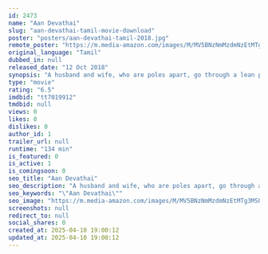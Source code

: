 ```yaml
---
id: 2473
name: "Aan Devathai"
slug: "aan-devathai-tamil-movie-download"
poster: "posters/aan-devathai-tamil-2018.jpg"
remote_poster: "https://m.media-amazon.com/images/M/MV5BNzNmMzdmNzEtMTg3MS00ZjhhLTgxMDAtMjAzNWI3ZGRhMWUxXkEyXkFqcGdeQXVyMTEzNzg0Mjkx._V1_SX300.jpg"
original_language: "Tamil"
dubbed_in: null
released_date: "12 Oct 2018"
synopsis: "A husband and wife, who are poles apart, go through a lean patch after they start living separately."
type: "movie"
rating: "6.5"
imdbid: "tt7019912"
tmdbid: null
views: 0
likes: 0
dislikes: 0
author_id: 1
trailer_url: null
runtime: "134 min"
is_featured: 0
is_active: 1
is_comingsoon: 0
seo_title: "Aan Devathai"
seo_description: "A husband and wife, who are poles apart, go through a lean patch after they start living separately."
seo_keywords: "\"Aan Devathai\""
seo_image: "https://m.media-amazon.com/images/M/MV5BNzNmMzdmNzEtMTg3MS00ZjhhLTgxMDAtMjAzNWI3ZGRhMWUxXkEyXkFqcGdeQXVyMTEzNzg0Mjkx._V1_SX300.jpg"
screenshots: null
redirect_to: null
social_shares: 0
created_at: 2025-04-10 19:00:12
updated_at: 2025-04-10 19:00:12
---
```


